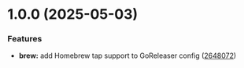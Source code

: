 # 1.0.0 (2025-05-03)


### Features

* **brew:** add Homebrew tap support to GoReleaser config ([2648072](https://github.com/voltigdev/voltig/commit/264807287a5ce41c69eaabd999845a43b46a95b8))
